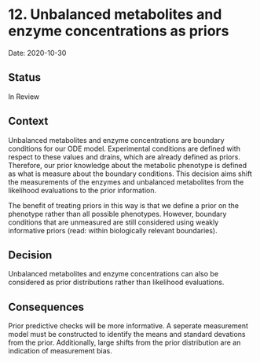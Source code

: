 # 12. Unbalanced metabolites and enzyme concentrations as priors

Date: 2020-10-30

## Status

In Review

## Context

Unbalanced metabolites and enzyme concentrations are boundary conditions for our ODE
model. Experimental conditions are defined with respect to these values and drains, 
which are already defined as priors. Therefore, our prior knowledge about the
metabolic phenotype is defined as what is measure about the boundary conditions. This
decision aims shift the measurements of the enzymes and unbalanced metabolites from
the likelihood evaluations to the prior information.

The benefit of treating priors in this way is that we define a prior on the phenotype
rather than all possible phenotypes. However, boundary conditions that are unmeasured
are still considered using weakly informative priors (read: within biologically relevant
boundaries).

## Decision

Unbalanced metabolites and enzyme concentrations can also be considered as prior distributions
rather than likelihood evaluations.


## Consequences

Prior predictive checks will be more informative. A seperate measurement model must be
constructed to identify the means and standard devations from the prior. Additionally,
large shifts from the prior distribution are an indication of measurement bias.
